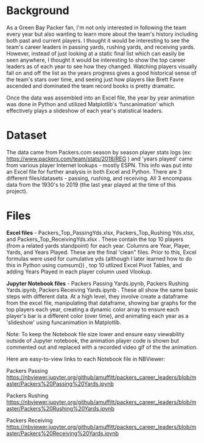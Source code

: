 # Background

As a Green Bay Packer fan, I'm not only interested in following the team every year but also wanting to learn more about the team's history including both past and current players.  I thought it would be interesting to see the team's career leaders in passing yards, rushing yards, and receiving yards.  However, instead of just looking at a static final list which can easily be seen anywhere, I thought it would be interesting to show the top career leaders as of each year to see how they changed. Watching players visually fall on and off the list as the years progress gives a good historical sense of the team's stars over time, and seeing just how players like Brett Favre ascended and dominated the team record books is pretty dramatic.

Once the data was assembled into an Excel file, the year by year animation was done in Python and  utilized Matplotlib's 'funcanimation' which effectively plays a slideshow of each year's statistical leaders.  

# Dataset

The data came from Packers.com season by season player stats logs (ex: https://www.packers.com/team/stats/2018/REG ) and 'years played' came from various player Internet lookups - mostly ESPN. This info was put into an Excel file for further analysis in both Excel and Python.  There are 3 different files/datasets - passing, rushing, and receiving. All 3 encompass data from the 1930's to 2019 (the last year played at the time of this project).

# Files

**Excel files** - Packers_Top_PassingYds.xlsx, Packers_Top_Rushing Yds.xlsx, and Packers_Top_ReceivingYds.xlsx .  These contain the top 10 players (from a related yards standpoint) for each year.  Columns are Year, Player, Yards, and Years Played.  These are the final 'clean" files.   Prior to this, Excel formulas were used for cumulative yds (although I later learned how to do this in Python using cumsum()) , top 10 utlized Excel Pivot Tables, and adding Years Played in each player column used Vlookup.

**Jupyter Notebook files** - Packers Passing Yards.ipynb, Packers Rushing Yards.ipynb, Packers Receiving Yards.ipynb .  These all show the same basic steps with different data.  At a high level, they involve create a dataframe from the excel file, manipulating that dataframe, showing bar graphs for the top players each year, creating a dynamic color array to ensure each player's bar is a different color (over time), and animating each year as a 'slideshow' using funcanimation in Matplotlib.  

Note: To keep the  Notebook file size lower and ensure easy viewability outside of Jupyter notebook, the animation player code is shown but commented out and replaced with a recorded video gif of the the animation.  

Here are easy-to-view links to each Notebook file in NBViewer:

Packers Passing  https://nbviewer.jupyter.org/github/amuffitt/packers_career_leaders/blob/master/Packers%20Passing%20Yards.ipynb

Packers Rushing https://nbviewer.jupyter.org/github/amuffitt/packers_career_leaders/blob/master/Packers%20Rushing%20Yards.ipynb

Packers Receiving  https://nbviewer.jupyter.org/github/amuffitt/packers_career_leaders/blob/master/Packers%20Receiving%20Yards.ipynb


